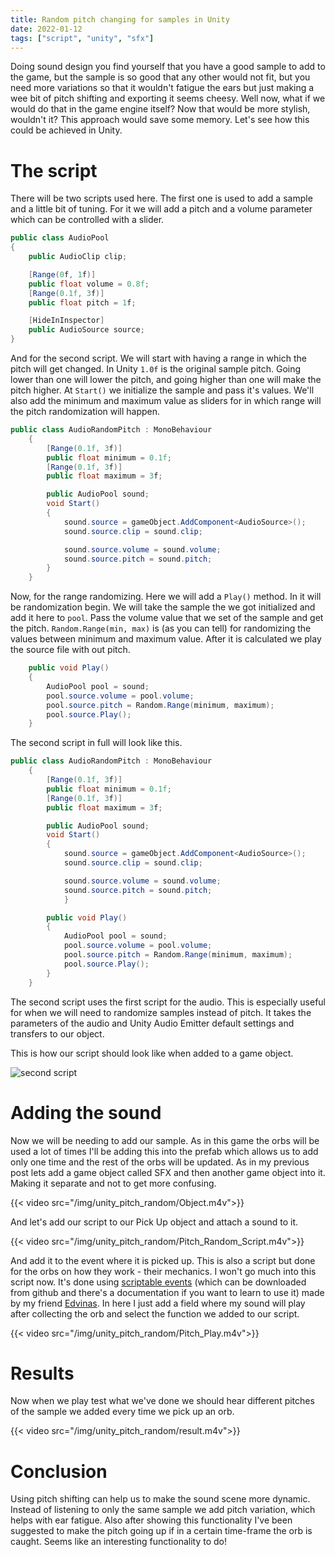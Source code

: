 ```yaml
---
title: Random pitch changing for samples in Unity
date: 2022-01-12
tags: ["script", "unity", "sfx"]
---
```


Doing sound design you find yourself that you have a good sample to add to the game, but the sample is so good that any other would not fit, but you need more variations so that it wouldn't fatigue the ears but just making a wee bit of pitch shifting and exporting it seems cheesy. Well now, what if we would do that in the game engine itself? Now that would be more stylish, wouldn't it? This approach would save some memory. Let's see how this could be achieved in Unity.

# The script

There will be two scripts used here. The first one is used to add a sample and a little bit of tuning. For it we will add a pitch and a volume parameter which can be controlled with a slider.

``` C#
public class AudioPool
{
    public AudioClip clip;

    [Range(0f, 1f)]
    public float volume = 0.8f;
    [Range(0.1f, 3f)]
    public float pitch = 1f;

    [HideInInspector]
    public AudioSource source;
}
```

And for the second script. We will start with having a range in which the pitch will get changed. In Unity `1.0f` is the original sample pitch. Going lower than one will lower the pitch, and going higher than one will make the pitch higher. At `Start()` we initialize the sample and pass it's values.
We'll also add the minimum and maximum value as sliders for in which range will the pitch randomization will happen. 
``` C#
public class AudioRandomPitch : MonoBehaviour
    {
        [Range(0.1f, 3f)]
        public float minimum = 0.1f;
        [Range(0.1f, 3f)]
        public float maximum = 3f;

        public AudioPool sound;
        void Start()
        {
            sound.source = gameObject.AddComponent<AudioSource>();
            sound.source.clip = sound.clip;

            sound.source.volume = sound.volume;
            sound.source.pitch = sound.pitch;
        }
    }
```

Now, for the range randomizing. Here we will add a `Play()` method. In it will be randomization begin. We will take the sample the we got initialized and add it here to `pool`. Pass the volume value that we set of the sample and get the pitch. `Random.Range(min, max)` is (as you can tell) for randomizing the values between minimum and maximum value. After it is calculated we play the source file with out pitch.

``` C#
    public void Play()
    {
        AudioPool pool = sound;
        pool.source.volume = pool.volume;
        pool.source.pitch = Random.Range(minimum, maximum);
        pool.source.Play();
    }
```

The second script in full will look like this.
``` C#
public class AudioRandomPitch : MonoBehaviour
    {
        [Range(0.1f, 3f)]
        public float minimum = 0.1f;
        [Range(0.1f, 3f)]
        public float maximum = 3f;

        public AudioPool sound;
        void Start()
        {
            sound.source = gameObject.AddComponent<AudioSource>();
            sound.source.clip = sound.clip;

            sound.source.volume = sound.volume;
            sound.source.pitch = sound.pitch;
            }

        public void Play()
        {
            AudioPool pool = sound;
            pool.source.volume = pool.volume;
            pool.source.pitch = Random.Range(minimum, maximum);
            pool.source.Play();
        }
    }
```

The second script uses the first script for the audio. This is especially useful for when we will need to randomize samples instead of pitch. It takes the parameters of the audio and Unity Audio Emitter default settings and transfers to our object. 

This is how our script should look like when added to a game object.

![second script](/img/unity_pitch_random/second_script.png)

# Adding the sound

Now we will be needing to add our sample. As in this game the orbs will be used a lot of times I'll be adding this into the prefab which allows us to add only one time and the rest of the orbs will be updated. As in my previous post lets add a game object called SFX and then another game object into it. Making it separate and not to get more confusing.

{{< video src="/img/unity_pitch_random/Object.m4v">}}

And let's add our script to our Pick Up object and attach a sound to it.

{{< video src="/img/unity_pitch_random/Pitch_Random_Script.m4v">}}

And add it to the event where it is picked up. This is also a script but done for the orbs on how they work - their mechanics. I won't go much into this script now. It's done using [scriptable events](https://github.com/chark/scriptable-events) (which can be downloaded from github and there's a documentation if you want to learn to use it) made by my friend [Edvinas](https://edvinas.dev/). In here I just add a field where my sound will play after collecting the orb and select the function we added to our script.

{{< video src="/img/unity_pitch_random/Pitch_Play.m4v">}}

# Results

Now when we play test what we've done we should hear different pitches of the sample we added every time we pick up an orb.

{{< video src="/img/unity_pitch_random/result.m4v">}}

# Conclusion

Using pitch shifting can help us to make the sound scene more dynamic. Instead of listening to only the same sample we add pitch variation, which helps with ear fatigue.
Also after showing this functionality I've been suggested to make the pitch going up if in a certain time-frame the orb is caught. Seems like an interesting functionality to do!